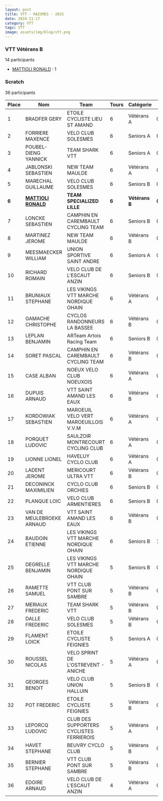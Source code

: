 ```yaml
---
layout: post
title: VTT - RAISMES - 2025
date: 2024-11-17
category: VTT
tags: VTT
image: assets/img/blog/vtt.png
---
```


### VTT Vétérans B
14 participants
- [MATTIOLI RONALD](https://teamspecializedlille.cc/coureurs/mattiolironald) : 1

### Scratch
36 participants

| Place | Nom | Team | Tours | Catégorie | Temps |
|---|---|---|---|---|---|
| 1 | BRADFER GERY | ETOILE CYCLISTE LIEU ST AMAND | 6 | Vétérans A | 0:49:10 | 
| 2 | FORRIERE MAXENCE | VELO CLUB SOLESMES | 6 | Seniors A | 0:50:9 | 
| 3 | POUBEL-DIENG YANNICK | TEAM SHARK VTT | 6 | Seniors A | 0:51:20 | 
| 4 | JABLONSKI SEBASTIEN | NEW TEAM MAULDE | 6 | Vétérans A | 0:52:23 | 
| 5 | MARECHAL GUILLAUME | VELO CLUB SOLESMES | 6 | Seniors B | 0:52:38 | 
| **6** | **[MATTIOLI RONALD](https://teamspecializedlille.cc/coureurs/mattiolironald)** | **TEAM SPECIALIZED LILLE** | **6** | **Vétérans B** | **0:52:52** | 
| 7 | LONCKE SEBASTIEN | CAMPHIN EN CAREMBAULT CYCLING TEAM | 6 | Seniors B | 0:53:0 | 
| 8 | MARTINEZ JEROME | NEW TEAM MAULDE | 6 | Vétérans B | 0:53:1 | 
| 9 | MEESMAECKER WILLIAM | UNION SPORTIVE SAINT ANDRE | 6 | Seniors A | 0:53:31 | 
| 10 | RICHARD ROMAIN | VELO CLUB DE L'ESCAUT ANZIN | 6 | Seniors B | 0:53:45 | 
| 11 | BRUNIAUX STEPHANE | LES VIKINGS VTT MARCHE NORDIQUE OHAIN | 6 | Vétérans A | 0:54:5 | 
| 12 | GAMACHE CHRISTOPHE | CYCLOS RANDONNEURS LA BASSEE | 6 | Vétérans B | 0:54:31 | 
| 13 | LEPLAN BENJAMIN | ARTeam Artois Racing Team | 6 | Seniors B | 0:54:45 | 
| 14 | SORET PASCAL | CAMPHIN EN CAREMBAULT CYCLING TEAM | 6 | Vétérans B | 0:54:47 | 
| 15 | CASE ALBAN | NOEUX VELO CLUB NOEUXOIS | 6 | Vétérans A | 0:55:29 | 
| 16 | DUPUIS ARNAUD | VTT SAINT AMAND LES EAUX | 6 | Vétérans B | 0:57:18 | 
| 17 | KORDOWIAK SEBASTIEN | MAROEUIL VELO VERT MAROEUILLOIS V.V.M | 6 | Vétérans A | 0:58:7 | 
| 18 | PORQUET LUDOVIC | SAULZOIR MONTRECOURT CYCLING CLUB | 6 | Vétérans A | 0:58:19 | 
| 19 | LIONNE LIONEL | HAVELUY CYCLO CLUB | 6 | Vétérans A | 0:58:57 | 
| 20 | LADENT JEROME | MERICOURT ULTRA VTT | 6 | Vétérans B | 0:58:59 | 
| 21 | DECONINCK MAXIMILIEN | CYCLO CLUB ORCHIES | 6 | Seniors B | 0:59:0 | 
| 22 | PLANQUE LOIC | VELO CLUB ARMENTIERES | 6 | Seniors B | 0:59:33 | 
| 23 | VAN DE MEULEBROEKE ARNAUD | VTT SAINT AMAND LES EAUX | 6 | Vétérans B | 0:59:43 | 
| 24 | BAUDOIN ETIENNE | LES VIKINGS VTT MARCHE NORDIQUE OHAIN | 6 | Seniors B | 1:0:55 | 
| 25 | DEGRELLE BENJAMIN | LES VIKINGS VTT MARCHE NORDIQUE OHAIN | 5 | Seniors B | 0:49:41 | 
| 26 | RAMETTE SAMUEL | VTT  CLUB PONT SUR SAMBRE | 5 | Vétérans B | 0:50:8 | 
| 27 | MERIAUX FREDERIC | TEAM SHARK VTT | 5 | Vétérans B | 0:50:47 | 
| 28 | DALLE FREDERIC | VELO CLUB SOLESMES | 5 | Vétérans B | 0:50:55 | 
| 29 | FLAMENT LOICK | ETOILE CYCLISTE FEIGNIES | 5 | Seniors A | 0:51:52 | 
| 30 | ROUSSEL NICOLAS | VELO SPRINT DE L'OSTREVENT - ANICHE | 5 | Vétérans A | 0:52:1 | 
| 31 | GEORGES BENOIT | VELO CLUB UNION HALLUIN | 5 | Seniors B | 0:52:26 | 
| 32 | POT FREDERIC | ETOILE CYCLISTE FEIGNIES | 5 | Vétérans B | 0:54:7 | 
| 33 | LEPORCQ LUDOVIC | CLUB DES SUPPORTERS CYCLISTES FERRIEROIS | 5 | Vétérans A | 0:55:54 | 
| 34 | HAVET STEPHANE | BEUVRY CYCLO CLUB | 5 | Vétérans B | 0:56:23 | 
| 35 | BERNIER STEPHANE | VTT  CLUB PONT SUR SAMBRE | 5 | Vétérans B | 0:57:10 | 
| 36 | EDOIRE ARNAUD | VELO CLUB DE L'ESCAUT ANZIN | 4 | Vétérans A | 0:50:27 | 

